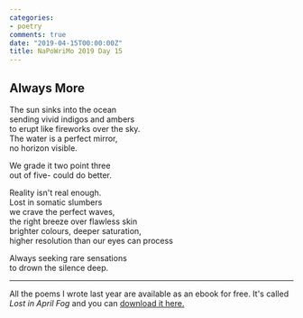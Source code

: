 ```yaml
---
categories:
- poetry
comments: true
date: "2019-04-15T00:00:00Z"
title: NaPoWriMo 2019 Day 15
---
```

  
  
<h2>Always More</h2>  
<!-- /wp:heading -->  

  
<p>The sun sinks into the ocean<br />sending vivid indigos and ambers<br />to erupt like fireworks over the sky.<br />The water is a perfect mirror,<br />no horizon visible.</p>  


  
<p>We grade it two point three<br />out of five- could do better.</p>  


  
<p>Reality isn't real enough.<br />Lost in somatic slumbers<br />we crave the perfect waves,<br />the right breeze over flawless skin<br />brighter colours, deeper saturation,<br />higher resolution than our eyes can process</p>  


  
<p>Always seeking rare sensations<br />to drown the silence deep.</p>  

<hr> 
<p>All the poems I wrote last year are available as an ebook for free. It's called <em>Lost in April Fog </em>and you can <a href="/aprilfog/">download it here. </a></p>  

